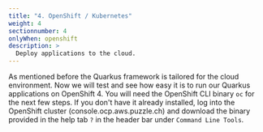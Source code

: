 ```yaml
---
title: "4. OpenShift / Kubernetes"
weight: 4
sectionnumber: 4
onlyWhen: openshift
description: >
  Deploy applications to the cloud.
---
```


As mentioned before the Quarkus framework is tailored for the cloud environment. Now we will test and see how easy it is to run our Quarkus applications on OpenShift 4. You will need the OpenShift CLI binary `oc` for the next few steps. If you don't have it already installed, log into the OpenShift cluster (console.ocp.aws.puzzle.ch) and download the binary provided in the help tab `?` in the header bar under `Command Line Tools`.
